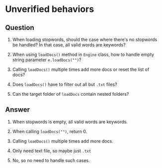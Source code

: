 # Unverified behaviors

## Question

1. When loading stopwords, should the case where there's no stopwords be handled? In that case, all valid words are keywords?

2. When using `loadDocs()` method in `Engine` class, how to handle empty string parameter `e.loadDocs("")`?

3. Calling `loadDocs()` multiple times add more docs or reset the list of docs?

4. Does `loadDocs()` have to filter out all but `.txt` files?

5. Can the target folder of `loadDocs` contain nested folders?

## Answer

1. When stopwords is empty, all valid words are keywords.

2. When calling `loadDocs("")`, return 0.

3. Calling `loadDocs()` multiple times add more docs.

4. Only need text file, so maybe just `.txt`

5. No, so no need to handle such cases.

